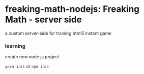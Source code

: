 # freaking-math-nodejs: Freaking Math - server side

a custom server-side for training html5 instant game

### learning

create new node js project

`yarn init` or `npm init`

